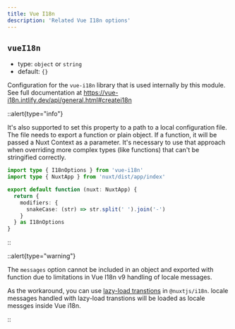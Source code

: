 ```yaml
---
title: Vue I18n
description: 'Related Vue I18n options'
---
```


## `vueI18n`

- type: `object` or `string`
- default: `{}`

Configuration for the `vue-i18n` library that is used internally by this module. See full documentation at https://vue-i18n.intlify.dev/api/general.html#createi18n

::alert{type="info"}

It's also supported to set this property to a path to a local configuration file. The file needs to export a function or plain object. If a function, it will be passed a Nuxt Context as a parameter. It's necessary to use that approach when overriding more complex types (like functions) that can't be stringified correctly.

```ts {}[~/vue-i18n.options.ts]
import type { I18nOptions } from 'vue-i18n'
import type { NuxtApp } from 'nuxt/dist/app/index'

export default function (nuxt: NuxtApp) {
  return {
    modifiers: {
      snakeCase: (str) => str.split(' ').join('-')
    }
  } as I18nOptions
}
```

::

::alert{type="warning"}

The `messages` option cannot be included in an object and exported with function due to limitations in Vue I18n v9 handling of locale messages.

As the workaround, you can use [lazy-load transtions](/guide/lazy-load-translations) in `@nuxtjs/i18n`. locale messages handled with lazy-load transtions will be loaded as locale messges inside Vue i18n.

::

